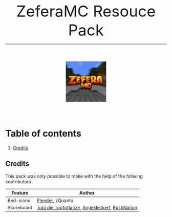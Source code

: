 <div align="center">
    <span style="font-size: 3rem; font-style: bold;">ZeferaMC Resouce Pack</span>
    <hr />
    <img style="margin: 2.5rem 0 2.5rem 0;" width="25%" height="auto" src="pack_icon.png" />
</div>

# Table of contents

<div class="table-of-contents">
  <ol>
    <li>
      <a href="#Credits">Credits</a>
    </li>
  </ol>
</div>

## Credits

This pack was only possible to make with the help of the follwing contributors

| Feature    | Author                                                                                                                                                         |
| ---------- | -------------------------------------------------------------------------------------------------------------------------------------------------------------- |
| Bed-icons  | [Pleeder](https://github.com/PleederDGM), zQuanto                                                                                                              |
| Scoreboard | [Tobi die Topfpflanze](https://github.com/TobidieTopfpflanze), [Angekleckert](https://github.com/Angekleckert), [RushNation](https://github.com/RushNationNET) |
